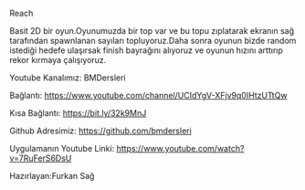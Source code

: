 Reach


Basit 2D bir oyun.Oyunumuzda bir top var ve bu topu zıplatarak ekranın sağ tarafından spawnlanan sayıları topluyoruz.Daha sonra oyunun bizde random istediği hedefe ulaşırsak finish bayrağını alıyoruz ve oyunun hızını arttırıp rekor kırmaya çalışıyoruz.

Youtube Kanalımız: BMDersleri

Bağlantı: https://www.youtube.com/channel/UCIdYgV-XFjv9q0IHtzUTtQw

Kısa Bağlantı: https://bit.ly/32k9MnJ

Github Adresimiz: https://github.com/bmdersleri

Uygulamanın Youtube Linki: https://www.youtube.com/watch?v=7RuFerS6DsU

Hazırlayan:Furkan Sağ



